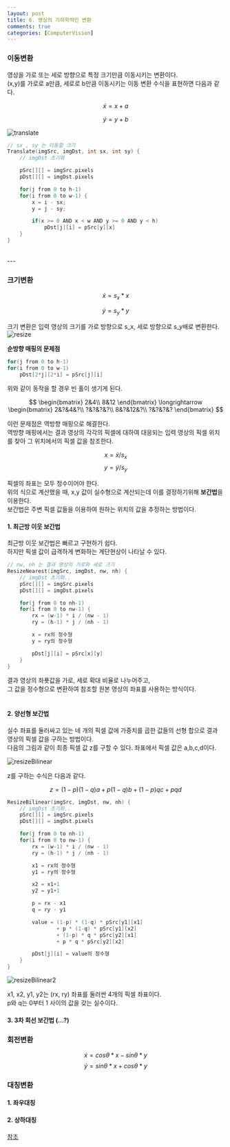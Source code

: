 ```yaml
---
layout: post
title: 6. 영상의 기하학적인 변환
comments: true
categories: [ComputerVision]
---
```


### 이동변환

영상을 가로 또는 세로 방향으로 특정 크기만큼 이동시키는 변환이다. <br>
(x,y)를 가로로 a만큼, 세로로 b만큼 이동시키는 이동 변환 수식을 표현하면 다음과 같다.

$$
	\acute{x} = x + a
$$

$$
	\acute{y} = y + b
$$

![translate](/images/translate.png)

~~~c++
// sx , sy 는 이동할 크기
Translate(imgSrc, imgDst, int sx, int sy) {
	// imgDst 초기화

	pSrc[][] = imgSrc.pixels
	pDst[][] = imgDst.pixels

	for(j from 0 to h-1)
	for(i from 0 to w-1) {
		x = i - sx;
		y = j - sy;

		if(x >= 0 AND x < w AND y >= 0 AND y < h)
			pDst[j][i] = pSrc[y][x]
	}
}
~~~

<br>
---
<br>


### 크기변환
$$
\acute{x} = s_x*x	
$$

$$
\acute{y} = s_y*y	
$$

크기 변환은 입력 영상의 크기를 가로 방향으로 s_x, 세로 방향으로 s_y배로 변환한다. <br>
![resize](/images/resize.png)

**순방향 매핑의 문제점** <br>

~~~c++
for(j from 0 to h-1)
for(i from 0 to w-1) 
	pDst[2*j][2*i] = pSrc[j][i]
~~~

위와 같이 동작을 할 경우 빈 홀이 생기게 된다. 

$$
\begin{bmatrix}
2&4\\
8&12
\end{bmatrix} \longrightarrow
\begin{bmatrix}
2&?&4&?\\
?&?&?&?\\
8&?&12&?\\
?&?&?&?
\end{bmatrix}
$$

이런 문제점은 역방향 매핑으로 해결한다. <br>
역방향 매핑에서는 결과 영상의 각각의 픽셀에 대하여 대응되는 입력 영상의 픽셀 위치를 찾아 그 위치에서의 픽셀 값을 참조한다. 

$$
x = \acute{x}/s_x
$$
$$
y = \acute{y}/s_y
$$

픽셀의 좌표는 모두 정수이어야 한다. <br>
위의 식으로 계산했을 때, x,y 값이 실수형으로 계산되는데 이를 결정하기위해 **보간법**을 이용한다. <br>
보간법은 주변 픽셀 값들을 이용하여 원하는 위치의 값을 추정하는 방법이다. <br>

#### 1. 최근방 이웃 보간법

최근방 이웃 보간법은 빠르고 구현하기 쉽다. <br>
하지만 픽셀 값이 급격하게 변화하는 계단현상이 나타날 수 있다. <br>

~~~c++
// nw, nh 는 결과 영상의 가로와 세로 크기
ResizeNearest(imgSrc, imgDst, nw, nh) {
	// imgDst 초기화..
	pSrc[][] = imgSrc.pixels
	pDst[][] = imgDst.pixels

	for(j from 0 to nh-1)
	for(i from 0 to nw-1) {
		rx = (w-1) * i / (nw - 1)
		ry = (h-1) * j / (nh - 1)

		x = rx의 정수형
		y = ry의 정수형

		pDst[j][i] = pSrc[x][y]
	}
}
~~~

결과 영상의 좌푯값을 가로, 세로 확대 비율로 나누어주고, <br>
그 값을 정수형으로 변환하여 참조할 원본 영상의 좌표를 사용하는 방식이다. <br><br>

#### 2. 양선형 보간법

실수 좌표를 둘러싸고 있는 네 개의 픽셀 값에 가중치를 곱한 값들의 선형 합으로 결과 영상의 픽셀 값을 구하는 방법이다. <br> 
다음의 그림과 같이 최종 픽셀 값 z를 구할 수 있다. 
좌표에서 픽셀 값은 a,b,c,d이다.

![resizeBilinear](/images/resizeBilinear.png)

z를 구하는 수식은 다음과 같다.

$$
	z = (1-p)(1-q)a + p(1-q)b + (1-p)qc + pqd
$$

~~~c++
ResizeBilinear(imgSrc, imgDst, nw, nh) {
	// imgDst 초기화..
	pSrc[][] = imgSrc.pixels
	pDst[][] = imgDst.pixels

	for(j from 0 to nh-1)
	for(i from 0 to nw-1) {
		rx = (w-1) * i / (nw - 1)
		ry = (h-1) * j / (nh - 1)

		x1 = rx의 정수형
		y1 = ry의 정수형

		x2 = x1+1
		y2 = y1+1

		p = rx - x1
		q = ry - y1

		value = (1-p) * (1-q) * pSrc[y1][x1]
				+ p * (1-q) * pSrc[y1][x2]
				+ (1-p) * q * pSrc[y2][x1]
				+ p * q * pSrc[y2][x2]

		pDst[j][i] = value의 정수형
	}
}
~~~

![resizeBilinear2](/images/resizeBilinear2.png)

x1, x2, y1, y2는 (rx, ry) 좌표를 둘러싼 4개의 픽셀 좌표이다. <br>
p와 q는 0부터 1 사이의 값을 갖는 실수이다. <br>

#### 3. 3차 회선 보간법 (...?)

### 회전변환

$$
\acute{x} = cos{\theta}*x - sin{\theta}*y
$$
$$
\acute{y} = sin{\theta}*x + cos{\theta}*y
$$

### 대칭변환
#### 1. 좌우대칭
#### 2. 상하대칭


[참조](http://blog.daum.net/shksjy/220)